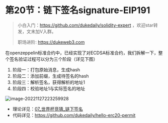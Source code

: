 # 第20节：链下签名signature-EIP191

> 小白入门：https://github.com/dukedaily/solidity-expert ，欢迎star转发，文末加V入群。
>
> 职场进阶: https://dukeweb3.com

在openzeppelin标准合约中，已经实现了对ECDSA标准合约，我们拆解一下，整个签名验证过程可以分为三个阶段（详见下图）

1. 阶段一：打包原始消息，生成hash
2. 阶段二：添加前缀，生成待签名的hash
3. 阶段三：解析签名，获得解析的地址1
4. 阶段四：校验地址1与实际签名的地址

![image-20221127223259928](https://duke-typora.s3.ap-southeast-1.amazonaws.com/uPic/image-20221127223259928.png)



- 理论详见：[07\_世界杯竞猜_链下签名](https://dukedaily.github.io/solidity-expert/08_%E9%A1%B9%E7%9B%AE%E5%AE%9E%E6%88%98-%E4%B8%96%E7%95%8C%E6%9D%AF%E7%AB%9E%E7%8C%9C/docs/07_%E4%B8%96%E7%95%8C%E6%9D%AF%E7%AB%9E%E7%8C%9C_%E9%93%BE%E4%B8%8B%E7%AD%BE%E5%90%8D.html)
- 代码详见：https://github.com/dukedaily/hello-erc20-permit
